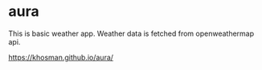 # aura
This is basic weather app. Weather data is fetched from openweathermap api. 

https://khosman.github.io/aura/
